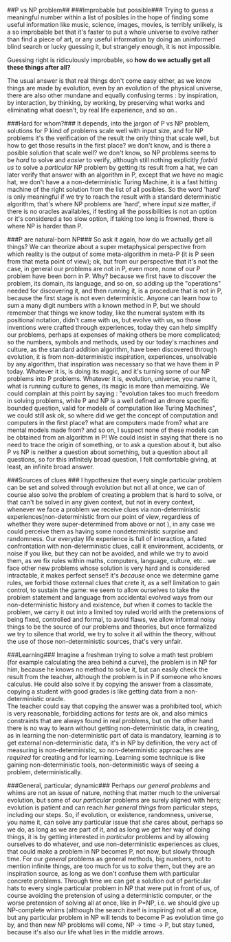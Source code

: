 ##P vs NP problem##
###Improbable but possible###
Trying to guess a meaningful number within a list of posibles in the hope of finding some useful information like music, science, images, movies, is terribly unlikely, is a so improbable bet that it's faster to put a whole universe to evolve rather than find a piece of art, or any useful information by doing an uninformed blind search or lucky guessing it, but strangely enough, it is not impossible.  

Guessing right is ridiculously improbable, so **how do we actually get all these things after all?**  

The usual answer is that real things don't come easy either, as we know things are made by evolution, even by an evolution of the physical universe, there are also other mundane and equally confusing terms : by inspiration, by interaction, by thinking, by working, by preserving what works and eliminating what doesn't, by real life experience, and so on.. 

###Hard for whom?###
It depends, into the jargon of P vs NP problem, solutions for P kind of problems scale well with input size, and for NP problems it's the verification of the result the only thing that scale well, but how to get those results in the first place? we don't know, and is there a posible solution that scale well? we don't know, so NP problems seems to be *hard* to solve and *easier* to verify, although still nothing explicitly *forbid us* to solve a *particular* NP problem by getting its result from a hat, we can later verify that answer with an algorithm in P, except that we have no magic hat, we don't have a a non-deterministic Turing Machine, it is a fast hitting machine of the right solution from the list of all posibles. So the word 'hard' is only meaningful if we try to reach the result with a standard deterministic algorithm, that's where NP problems are 'hard', where input size matter, if there is no oracles availables, if testing all the possibilities is not an option or it's considered a too slow option, if taking too long is frowned, there is where NP is harder than P. 

###P are natural-born NP###
So ask it again, how do we actually get all things? We can theorize about a super metaphysical perspective from which reality is the output of some meta-algorithm in meta-P (it is P seen from that meta point of view); ok, but from our perspective that it's not the case, in general our problems are not in P, even more, none of our P problem have been born in P. Why? because we first have to discover the problem, its domain, its language, and so on, so adding up the "operations" needed for discovering it, and then running it, is a procedure that is not in P, because the first stage is not even deterministic. 
Anyone can learn how to sum a many digit numbers with a known method in P, but we should remember that things we know today, like the numeral system with its positional notation, didn't came with us, but evolve with us, so those inventions were crafted through experiences, today they can help simplify our problems, perhaps at expenses of making others be more complicated; so the numbers, symbols and methods, used by our today's machines and culture, as the standard addition algorithm, have been discovered through evolution, it is from non-deterministic inspiration, experiences, unsolvable by any algorithm, that inspiration was necessary so that we have them in P today.  Whatever it is, is doing its magic, and it's turning some of our NP problems into P problems. Whatever it is, evolution, universe, you name it, what is running culture to genes, its magic is more than memoizing.
We could complain at this point by saying : "evolution takes too much freedom in solving problems, while P and NP is a well defined an dmore specific bounded question, valid for models of computation like Turing Machines", we could still ask ok, so where did we get the concept of computation and computers in the first place? what are computers made from? what are mental models made from? and so on, I suspect none of these models can be obtained from an algorithm in P!
We could insist in saying that there is no need to trace the origin of something, or to ask a question about it, but also P vs NP is neither a question about something, but a question about all questions, so for this infinitely broad question, I felt comfortable giving, at least, an infinite broad answer.
  
###Sources of clues ###
I hypothesize that every single particular problem can be set and solved through evolution but not all at once, we can of course also solve the problem of creating a problem that is hard to solve, or that can't be solved in any given context, but not in every context, whenever we face a problem we receive clues via non-deterministic experiences(non-deterministic from our point of view, regardless of whether they were super-determined from above or not ), in any case we could perceive them as having some nondeterministic surprise and randomness. Our everyday life experience is full of interaction, a fated confrontation with non-deterministic clues, call it environment, accidents, or noise if you like, but they can not be avoided, and while we try to avoid them, as we fix rules within maths, computers, language, culture, etc.. we face other new problems whose solution is very hard and is considered intractable, it makes perfect sense!! it's *because* once we determine game rules, we forbid those external clues that crete it, as a self limitation to gain control, to sustain the game: we seem to allow ourselves to take the problem statement and language from accidental evolved ways from our non-deterministic history and existence, *but* when it comes to tackle the problem, we carry it out into a limited toy ruled world with the pretensions of being fixed, controlled and formal, to avoid flaws, we allow informal noisy things to be the source of our problems and theories, but once formalized we try to silence that world, we try to solve it all within the theory, without the use of those non-deterministic sources, that's very unfair. 

###Learning###
Imagine a freshman trying to solve a math test problem (for example calculating the area behind a curve), the problem is in NP for him, because he knows no method to solve it, but can easily check the result from the teacher, although the problem is in P if someone who knows calculus. He could also solve it by copying the answer from a classmate, copying a student with good grades is like getting data from a non-deterministic oracle.  
The teacher could say that copying the answer was a prohibited tool, which is very reasonable, forbidding actions for *tests* are ok, and also mimics constraints that are always found in real problems, but on the other hand there is no way to learn without getting non-deterministic data, in creating, as in learning the non-deterministic part of data is mandatory, learning *is* to get external non-deterministic data, it's in NP by definition, the very act of measuring is non-deterministic, so non-deterministic approaches are *required* for creating and for learning. Learning some technique is like gaining non-deterministic tools, non-deterministic ways of seeing a problem, deterministically. 

###General, particular, dynamic###
Perhaps *our general problems* and whims are not an issue of nature, nothing that matter much to the universal evolution, but some of *our particular* problems are surely aligned with hers; evolution is patient and can reach *her general things* from particular steps, including our steps. So, if evolution, or existence, randomness, universe, you name it, can solve any particular issue that *she* cares about, perhaps so we do, as long as we are part of it, and as long we get her way of doing things, it is by getting interested in *particular* problems and by allowing ourselves to do whatever, and use non-deterministic experiences as clues, that could make a problem in NP becomes P, not now, but slowly through time. 
For our *general* problems as general methods, big numbers, not to mention infinite things, are too much for us to *solve* them, but they are an inspiration source, as long as we don't confuse them with particular concrete problems. 
Through time we can get a solution out of particular hats to every single particular problem in NP that were put in front of us, of course avoiding the pretension of using a deterministic computer, or the worse pretension of solving all at once, like in P=NP, i.e. we should give up NP-complete whims (although the search itself is inspiring) not all at once, but any particular problem in NP will tends to become P as evolution time go by, and then new NP problems will come, NP → time → P, but stay tuned, because it's also our life what lies in the middle arrows.

